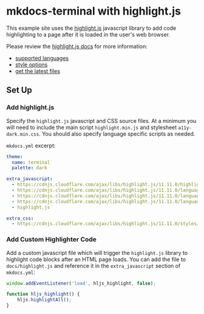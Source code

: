 # mkdocs-terminal with highlight.js

This example site uses the [highlight.js] javascript library to add code highlighting to a page after it is loaded in the user's web browser.

Please review the [highlight.js docs] for more information:

- [supported languages]
- [style options]
- [get the latest files]

[highlight.js]: https://highlightjs.org/
[highlight.js docs]: https://highlightjs.readthedocs.io/en/latest/readme.html
[supported languages]: https://highlightjs.readthedocs.io/en/latest/supported-languages.html
[get the latest files]: https://cdnjs.com/libraries/highlight.js
[style options]: https://highlightjs.org/examples

## Set Up
### Add highlight.js

Specify the `highlight.js` javascript and CSS source files.  At a minimum you will need to include the main script `highlight.min.js` and stylesheet `a11y-dark.min.css`.  You should also specify language specific scripts as needed.

`mkdocs.yml` excerpt:

```yaml
theme:
  name: terminal
  palette: dark

extra_javascript:
  - https://cdnjs.cloudflare.com/ajax/libs/highlight.js/11.11.0/highlight.min.js
  - https://cdnjs.cloudflare.com/ajax/libs/highlight.js/11.11.0/languages/bash.min.js
  - https://cdnjs.cloudflare.com/ajax/libs/highlight.js/11.11.0/languages/javascript.min.js
  - https://cdnjs.cloudflare.com/ajax/libs/highlight.js/11.11.0/languages/python.min.js
  - highlight.js

extra_css:
  - https://cdnjs.cloudflare.com/ajax/libs/highlight.js/11.11.0/styles/a11y-dark.min.css
```

### Add Custom Highlighter Code

Add a custom javascript file which will trigger the `highlight.js` library to highlight code blocks after an HTML page loads.  You can add the file to `docs/highlight.js` and reference it in the `extra_javascript` section of `mkdocs.yml`:

```javascript
window.addEventListener('load', hljs_highlight, false);

function hljs_highlight() {
    hljs.highlightAll();
}
```
